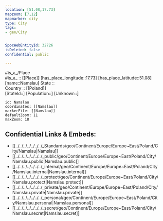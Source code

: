 ```yaml
---
location: [51.08,17.73] 
mapzoom: [7,12] 
mapmarker: city 
type: City
tags:
- geo/City


SpocWebEntityId: 32726
isDeleted: false
confidential: public

---
```

#is_a_/Place  
#is_a_ :: [[Place]] 
[has_place_longitude::17.73] 
[has_place_latitude::51.08] 
[name::Namslau] 
State ::  
Country :: [[Poland]]  
[StateId::] 
[Population::] 
[Unknown::] 


```leaflet
id: Namslau
coordinates: [[Namslau]] 
markerFile: [[Namslau]] 
defaultZoom: 11 
maxZoom: 18
```


## Confidential Links & Embeds: 
- [[../../../../../../../_Standards/geo/Continent/Europe/Europe~East/Poland/City/Namslau|Namslau]] 
- [[../../../../../../../_public/geo/Continent/Europe/Europe~East/Poland/City/Namslau.public|Namslau.public]] 
- [[../../../../../../../_internal/geo/Continent/Europe/Europe~East/Poland/City/Namslau.internal|Namslau.internal]] 
- [[../../../../../../../_protect/geo/Continent/Europe/Europe~East/Poland/City/Namslau.protect|Namslau.protect]] 
- [[../../../../../../../_private/geo/Continent/Europe/Europe~East/Poland/City/Namslau.private|Namslau.private]] 
- [[../../../../../../../_personal/geo/Continent/Europe/Europe~East/Poland/City/Namslau.personal|Namslau.personal]] 
- [[../../../../../../../_secret/geo/Continent/Europe/Europe~East/Poland/City/Namslau.secret|Namslau.secret]] 
